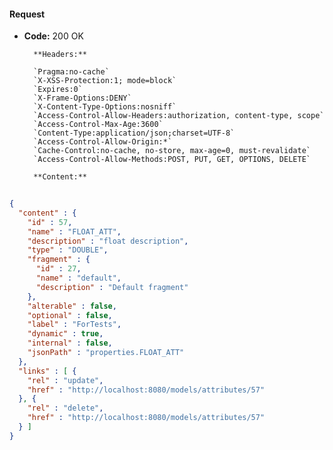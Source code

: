 #### Request

* **Code:** 200 OK

        **Headers:**

        `Pragma:no-cache`
        `X-XSS-Protection:1; mode=block`
        `Expires:0`
        `X-Frame-Options:DENY`
        `X-Content-Type-Options:nosniff`
        `Access-Control-Allow-Headers:authorization, content-type, scope`
        `Access-Control-Max-Age:3600`
        `Content-Type:application/json;charset=UTF-8`
        `Access-Control-Allow-Origin:*`
        `Cache-Control:no-cache, no-store, max-age=0, must-revalidate`
        `Access-Control-Allow-Methods:POST, PUT, GET, OPTIONS, DELETE`

        **Content:**

```json
    
{
  "content" : {
    "id" : 57,
    "name" : "FLOAT_ATT",
    "description" : "float description",
    "type" : "DOUBLE",
    "fragment" : {
      "id" : 27,
      "name" : "default",
      "description" : "Default fragment"
    },
    "alterable" : false,
    "optional" : false,
    "label" : "ForTests",
    "dynamic" : true,
    "internal" : false,
    "jsonPath" : "properties.FLOAT_ATT"
  },
  "links" : [ {
    "rel" : "update",
    "href" : "http://localhost:8080/models/attributes/57"
  }, {
    "rel" : "delete",
    "href" : "http://localhost:8080/models/attributes/57"
  } ]
}
```
